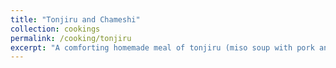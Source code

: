 ```yaml
---
title: "Tonjiru and Chameshi"
collection: cookings
permalink: /cooking/tonjiru
excerpt: "A comforting homemade meal of tonjiru (miso soup with pork and vegetables) served with chameshi, soy-flavored rice cooked in Japanese tea.<br/><img src='/images/tonjiru.jpg' alt='tonjiru and chameshi'>"
---
```

